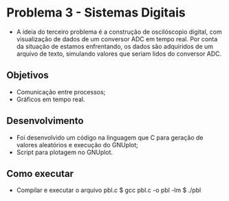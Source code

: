 # Problema 3 - Sistemas Digitais
- A ideia do terceiro problema é a construção de oscilóscopio digital, com visualização de dados de um conversor ADC em tempo real. Por conta da situação de estamos enfrentando, os dados são adquiridos de um arquivo de texto, simulando valores que seriam lidos do conversor ADC.

## Objetivos
- Comunicação entre processos;
- Gráficos em tempo real.

## Desenvolvimento
- Foi desenvolvido um código na linguagem que C para geração de valores aleatórios e execução do GNUplot;
- Script para plotagem no GNUplot.

## Como executar
- Compilar e executar o arquivo pbl.c 
$ gcc pbl.c -o pbl -lm
$ ./pbl
